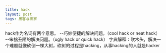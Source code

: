 ```yaml
---
title: hack
layout: post
tags: 黑客与画家
---
```

hack作为名词有两个意思。
--巧妙便捷的解决问题。（cool hack or neat hack）
--笨拙丑陋的解决问题。（ugly hack or quick hack）
字典解释：砍木头，解决一个难题就像砍倒一棵大树，砍树的过程是hacking，从事hacking的人就是hacker